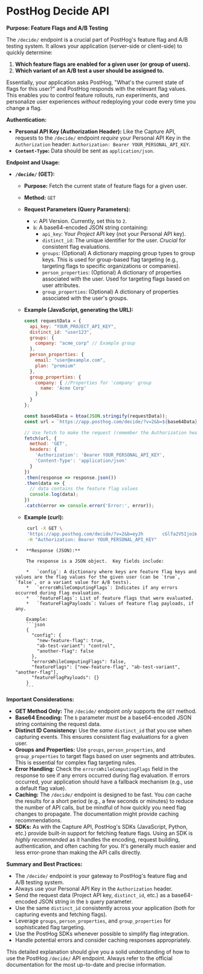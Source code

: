# PostHog Decide API

**Purpose: Feature Flags and A/B Testing**

The `/decide/` endpoint is a crucial part of PostHog's feature flag and A/B testing system.  It allows your application (server-side or client-side) to quickly determine:

1.  **Which feature flags are enabled for a given user (or group of users).**
2.  **Which variant of an A/B test a user should be assigned to.**

Essentially, your application asks PostHog, "What's the current state of flags for this user?" and PostHog responds with the relevant flag values. This enables you to control feature rollouts, run experiments, and personalize user experiences *without* redeploying your code every time you change a flag.

**Authentication:**

*   **Personal API Key (Authorization Header):** Like the Capture API, requests to the `/decide/` endpoint *require* your Personal API Key in the `Authorization` header: `Authorization: Bearer YOUR_PERSONAL_API_KEY`.
* **`Content-Type`:** Data should be sent as `application/json`.

**Endpoint and Usage:**

*   **`/decide/` (GET):**

    *   **Purpose:** Fetch the current state of feature flags for a given user.
    *   **Method:** `GET`
    *   **Request Parameters (Query Parameters):**
        *   `v`: API Version. Currently, set this to `2`.
        *   `b`:  A base64-encoded JSON string containing:
            *   `api_key`: Your *Project* API key (not your Personal API key).
            *   `distinct_id`:  The unique identifier for the user. *Crucial* for consistent flag evaluations.
            *   `groups`: (Optional) A dictionary mapping group types to group keys. This is used for group-based flag targeting (e.g., targeting flags to specific organizations or companies).
            *   `person_properties`: (Optional) A dictionary of properties associated with the user. Used for targeting flags based on user attributes.
            *   `group_properties`: (Optional) A dictionary of properties associated with the user's groups.

    *   **Example (JavaScript, generating the URL):**

        ```javascript
        const requestData = {
          api_key: "YOUR_PROJECT_API_KEY",
          distinct_id: "user123",
          groups: {
            company: "acme_corp" // Example group
          },
          person_properties: {
            email: "user@example.com",
            plan: "premium"
          },
          group_properties: {
            company: { //Properties for 'company' group
              name: 'Acme Corp'
            }
          }
        };

        const base64Data = btoa(JSON.stringify(requestData));
        const url = `https://app.posthog.com/decide/?v=2&b=${base64Data}`;

        // Use fetch to make the request (remember the Authorization header!)
        fetch(url, {
          method: 'GET',
          headers: {
            'Authorization': 'Bearer YOUR_PERSONAL_API_KEY',
            'Content-Type': 'application/json'
          }
        })
        .then(response => response.json())
        .then(data => {
          // data contains the feature flag values
          console.log(data);
        })
        .catch(error => console.error('Error:', error));
        ```
     *   **Example (curl):**

          ```bash
           curl -X GET \
           'https://app.posthog.com/decide/?v=2&b=eyJh       cGlfa2V5IjoiWU9VUl9QUk9KRUNUX0FQSV9LRVkiLCJkaXN0aW5jdF9pZCI6InVzZXIxMjMiLCJncm91cHMiOnsiY29tcGFueSI6ImFjbWVfY29ycCJ9LCJwZXJzb25fcHJvcGVydGllcyI6eyJlbWFpbCI6InVzZXJAZXhhbXBsZS5jb20iLCJwbGFuIjoicHJlbWl1bSJ9LCJncm91cF9wcm9wZXJ0aWVzIjp7ImNvbXBhbnkiOnsibmFtZSI6IkFjbWUgQ29ycCJ9fX0=' \
           -H "Authorization: Bearer YOUR_PERSONAL_API_KEY"
          ```
        *   **Response (JSON):**

            The response is a JSON object.  Key fields include:

            *   `config`: A dictionary where keys are feature flag keys and values are the flag values for the given user (can be `true`, `false`, or a variant value for A/B tests).
            *   `errorsWhileComputingFlags`: Indicates if any errors occurred during flag evaluation.
            *   `featureFlags`: List of feature flags that were evaluated.
            *   `featureFlagPayloads`: Values of feature flag payloads, if any.

            Example:
            ```json
            {
              "config": {
                "new-feature-flag": true,
                "ab-test-variant": "control",
                "another-flag": false
              },
              "errorsWhileComputingFlags": false,
              "featureFlags": ["new-feature-flag", "ab-test-variant", "another-flag"],
              "featureFlagPayloads": {}
            }
            ```

**Important Considerations:**

*   **GET Method Only:**  The `/decide/` endpoint *only* supports the `GET` method.
*   **Base64 Encoding:** The `b` parameter *must* be a base64-encoded JSON string containing the request data.
*   **Distinct ID Consistency:**  Use the *same* `distinct_id` that you use when capturing events. This ensures consistent flag evaluations for a given user.
*   **Groups and Properties:**  Use `groups`, `person_properties`, and `group_properties` to target flags based on user segments and attributes. This is essential for complex flag targeting rules.
*   **Error Handling:** Check the `errorsWhileComputingFlags` field in the response to see if any errors occurred during flag evaluation.  If errors occurred, your application should have a fallback mechanism (e.g., use a default flag value).
*   **Caching:** The `/decide/` endpoint is designed to be fast.  You *can* cache the results for a short period (e.g., a few seconds or minutes) to reduce the number of API calls, but be mindful of how quickly you need flag changes to propagate. The documentation might provide caching recommendations.
*   **SDKs:**  As with the Capture API, PostHog's SDKs (JavaScript, Python, etc.) provide built-in support for fetching feature flags. Using an SDK is *highly recommended* as it handles the encoding, request building, authentication, and often caching for you. It's generally much easier and less error-prone than making the API calls directly.

**Summary and Best Practices:**

*   The `/decide/` endpoint is your gateway to PostHog's feature flag and A/B testing system.
*   Always use your Personal API Key in the `Authorization` header.
*   Send the request data (Project API key, `distinct_id`, etc.) as a base64-encoded JSON string in the `b` query parameter.
*   Use the same `distinct_id` consistently across your application (both for capturing events and fetching flags).
*   Leverage `groups`, `person_properties`, and `group_properties` for sophisticated flag targeting.
*   Use the PostHog SDKs whenever possible to simplify flag integration.
*   Handle potential errors and consider caching responses appropriately.

This detailed explanation should give you a solid understanding of how to use the PostHog `/decide/` API endpoint. Always refer to the official documentation for the most up-to-date and precise information.
